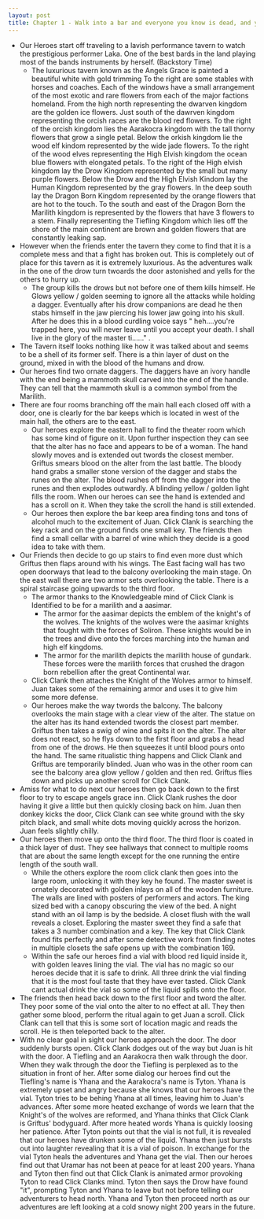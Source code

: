 ```yaml
---
layout: post
title: Chapter 1 - Walk into a bar and everyone you know is dead, and your kids too
---
```

- Our Heroes start off traveling to a lavish performance tavern to watch the prestigious performer Laka. One of the best bards in the land playing most of the bands instruments by herself.
(Backstory Time)
    - The luxurious tavern known as the Angels Grace is painted a beautiful white with gold trimming To the right are some stables with horses and coaches. Each of the windows have a small arrangement of the most exotic and rare flowers from each of the major factions homeland. From the high north representing the dwarven kingdom are the golden ice flowers. Just south of the dawrven kingdom representing the orcish races are the blood red flowers. To the right of the orcish kingdom lies the Aarakocra kingdom with the tall thorny flowers that grow a single petal. Below the orkish kingdom lie the wood elf kindom represented by the wide jade flowers. To the right of the wood elves representing the High Elvish kingdom the ocean blue flowers with elongated petals. To the right of the High elvish kingdom lay the Drow Kingdom represented by the small but many purple flowers. Below the Drow and the High Elvish Kindom lay the Human Kingdom represented by the gray flowers. In the deep south lay the Dragon Born Kingdom represented by the orange flowers that are hot to the touch. To the south and east of the Dragon Born the Marilith kingdom is represented by the flowers that have 3 flowers to a stem. Finally representing the Tiefling Kingdom which lies off the shore of the main continent are brown and golden flowers that are constantly leaking sap.  
-  However when the friends enter the tavern they come to find that it is a complete mess and that a fight has broken out. This is completely out of place for this tavern as it is extremely luxurious. As the adventures walk in the one of the drow turn twoards the door astonished and yells for the others to hurry up.
    - The group kills the drows but not before one of them kills himself. He Glows yellow / golden seeming to ignore all the attacks while holding a dagger. Eventually after his drow companions are dead he then stabs himself in the jaw piercing his lower jaw going into his skull. After he does this in a blood curdling voice says " heh....you're trapped here, you will never leave until you accept your death. I shall live in the glory of the master ti......" .
- The Tavern itself looks nothing like how it was talked about and seems to be a shell of its former self. There is a thin layer of dust on the ground, mixed in with the blood of the humans and drow.
- Our heroes find two ornate daggers. The daggers have an ivory handle with the end being a mammoth skull carved into the end of the handle. They can tell that the mammoth skull is a common symbol from the Marilith.
- There are four rooms branching off the main hall each closed off with a door, one is clearly for the bar keeps which is located in west of the main hall, the others are to the east.
    - Our heroes explore the eastern hall to find the theater room which has some kind of figure on it. Upon further inspection they can see that the alter has no face and appears to be of a woman. The hand slowly moves and is extended out twords the closest member. Griftus smears blood on the alter from the last battle. The bloody hand grabs a smaller stone version of the dagger and stabs the runes on the alter. The blood rushes off from the dagger into the runes and then explodes outwardly. A blinding yellow / golden light fills the room. When our heroes can see the hand is extended and has a scroll on it. When they take the scroll the hand is still extended.
    - Our heroes then explore the bar keep area finding tons and tons of alcohol much to the excitement  of Juan. Click Clank is searching the key rack and on the ground finds one small key. The friends then find a small cellar with a barrel of wine which they decide is a good idea to take with them.
- Our Friends then decide to go up stairs to find even more dust which Griftus then flaps around with his wings. The East facing wall has two open doorways that lead to the balcony overlooking the main stage. On the east wall there are two armor sets overlooking the table. There is a spiral staircase going upwards to the third floor.
    - The armor thanks to the Knowledgeable mind of Click Clank is Identified to be for a marilith and a aasimar.
        - The armor for the aasimar depicts the emblem of the knight's of the wolves. The knights of the wolves were the aasimar knights that fought with the forces of Soliron. These knights would be in the trees and dive onto the forces marching into the human and high elf kingdoms.
        - The armor for the marilith depicts the marilith house of gundark. These forces were the marilith forces that crushed the dragon born rebellion after the great Continental war.
    - Click Clank then attaches the Knight of the Wolves armor to himself. Juan takes some of the remaining armor and uses it to give him some more defense.
    - Our heroes make the way twords the balcony. The balcony overlooks the main stage with a clear view of the alter. The statue on the alter has its hand extended twords the closest part member. Griftus then takes a swig of wine and spits it on the alter. The alter does not react, so he flys down to the first floor and grabs a head from one of the drows. He then squeezes it until blood pours onto the hand. The same ritualistic thing happens and Click Clank and Griftus are temporarily blinded. Juan who was in the other room can see the balcony area glow yellow / golden and then red. Griftus flies down and picks up another scroll for Click Clank.
- Amiss for what to do next our heroes then go back down to the first floor to try to escape angels grace inn. Click Clank rushes the door having it give a little but then quickly closing back on him. Juan then donkey kicks the door, Click Clank can see white ground with the sky pitch black, and small white dots moving quickly across the horizon. Juan feels slightly chilly.
- Our heroes then move up onto the third floor. The third floor is coated in a thick layer of dust. They see hallways that connect to multiple rooms that are about the same length except for the one running the entire length of the south wall.
    - While the others explore the room click clank then goes into the large room, unlocking it with they key he found. The master sweet is ornately decorated with golden inlays on all of the wooden furniture. The walls are lined with posters of performers and actors. The king sized bed with a canopy obscuring the view of the bed. A night stand with an oil lamp is by the bedside. A closet flush with the wall reveals a closet. Exploring the master sweet they find a safe that takes a 3 number combination and a key. The key that Click Clank found fits perfectly and after some detective work from finding notes in multiple closets the safe opens up with the combination 169.
    - Within the safe our heroes find a vial with blood red liquid inside it, with golden leaves lining the vial. The vial has no magic so our heroes decide that it is safe to drink. All three drink the vial finding that it is the most foul taste that they have ever tasted. Click Clank cant actual drink the vial so some of the liquid spills onto the floor.
- The friends then head back down to the first floor and tword the alter. They poor some of the vial onto the alter to no effect at all. They then gather some blood, perform the ritual again to get Juan a scroll. Click Clank can tell that this is some sort of location magic and reads the scroll. He is then teleported back to the alter.
- With no clear goal in sight our heroes approach the door. The door suddenly bursts open. Click Clank dodges out of the way but Juan is hit with the door. A Tiefling and an Aarakocra then walk through the door. When they walk through the door the Tiefling is perplexed as to the situation in front of her. After some dialog our heroes find out the Tiefling's name is Yhana and the Aarakocra's name is Tyton.
Yhana is extremely upset and angry because she knows that our heroes have the vial. Tyton tries to be behing Yhana at all times, leaving him to Juan's advances. After some more heated exchange of words we learn that the Knight's of the wolves are reformed, and Yhana thinks that Click Clank is Griftus' bodyguard. After more heated words Yhana is quickly loosing her patience. After Tyton points out that the vial is not full, it is revealed that our heroes have drunken some of the liquid. Yhana then just bursts out into laughter revealing that it is a vial of poison. In exchange for the vial Tyton heals the adventures and Yhana get the vial. Then our heroes find out that Uramar has not been at peace for at least 200 years. Yhana and Tyton then find out that Click Clank is animated armor provoking Tyton to read Click Clanks mind. Tyton then says the Drow have found "it", prompting Tyton and Yhana to leave but not before telling our adventurers to head north. Yhana and Tyton then proceed north as our adventures are left looking at a cold snowy night 200 years in the future.
